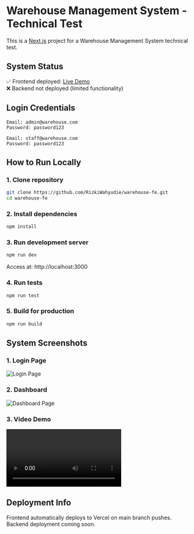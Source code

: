 # Warehouse Management System - Technical Test

This is a [Next.js](https://nextjs.org) project for a Warehouse Management System technical test.

## System Status  
✅ Frontend deployed: [Live Demo](https://warehouse-fe.vercel.app/)  
❌ Backend not deployed (limited functionality)

## Login Credentials
```
Email: admin@warehouse.com
Password: password123
```
```
Email: staff@warehouse.com
Password: password123
```

## How to Run Locally

### 1. Clone repository
```bash
git clone https://github.com/RizkiWahyudie/warehouse-fe.git
cd warehouse-fe
```

### 2. Install dependencies
```bash
npm install
```

### 3. Run development server
```bash
npm run dev
```
Access at: http://localhost:3000

### 4. Run tests
```bash
npm run test
```

### 5. Build for production
```bash
npm run build
```

## System Screenshots

### 1. Login Page
![Login Page](/images/ssLogin.png)

### 2. Dashboard
![Dashboard Page](/images/ssHome.png)

### 3. Video Demo
![Warehouse Demo Video warehouse-fe.vercel.app](https://warehouse-fe.vercel.app/video/demo-video.mp4)

## Deployment Info
Frontend automatically deploys to Vercel on main branch pushes.  
Backend deployment coming soon.